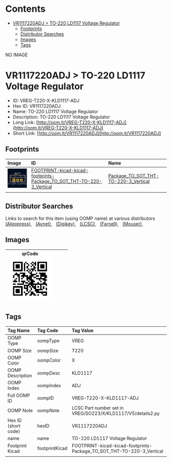 



Contents
========

* [VR1117220ADJ > TO-220 LD1117 Voltage Regulator](#vr1117220adj--to-220-ld1117-voltage-regulator)
	* [Footprints](#footprints)
	* [Distributor Searches](#distributor-searches)
	* [Images](#images)
	* [Tags](#tags)
  
NO IMAGE  
# VR1117220ADJ > TO-220 LD1117 Voltage Regulator

- ID: VREG-T220-X-KLD1117-ADJ
- Hex ID: VR1117220ADJ
- Name: TO-220 LD1117 Voltage Regulator
- Description: TO-220 LD1117 Voltage Regulator
- Long Link: [http://oom.lt/VREG-T220-X-KLD1117-ADJ](http://oom.lt/VREG-T220-X-KLD1117-ADJ)
- Short Link: [http://oom.lt/VR1117220ADJ](http://oom.lt/VR1117220ADJ)

## Footprints
  

|Image|ID|Name|
| :--- | :--- | :--- |
|[![](https://raw.githubusercontent.com/oomlout/oomlout_OOMP_eda_V2/main/FOOTPRINT/kicad/kicad-footprints/Package_TO_SOT_THT/TO-220-3_Vertical/image_140.png)](https://github.com/oomlout/oomlout_OOMP_eda_V2/tree/main/FOOTPRINT/kicad/kicad-footprints/Package_TO_SOT_THT/TO-220-3_Vertical/)|[FOOTPRINT-kicad-kicad-footprints-Package_TO_SOT_THT-TO-220-3_Vertical](https://github.com/oomlout/oomlout_OOMP_eda_V2/tree/main/FOOTPRINT/kicad/kicad-footprints/Package_TO_SOT_THT/TO-220-3_Vertical/)|[Package_TO_SOT_THT : TO-220-3_Vertical](https://github.com/oomlout/oomlout_OOMP_eda_V2/tree/main/FOOTPRINT/kicad/kicad-footprints/Package_TO_SOT_THT/TO-220-3_Vertical/)|
||||

## Distributor Searches
  
Links to search for this item (using OOMP name) at various distributors  
[(Aliexpress) ](https://www.aliexpress.com/wholesale?SearchText=1117TO-220+LD1117+Voltage+Regulator)&nbsp;&nbsp;&nbsp;[(Avnet) ](https://www.avnet.com/shop/us/search/TO-220+LD1117+Voltage+Regulator)&nbsp;&nbsp;&nbsp;[(Digikey) ](https://www.digikey.co.uk/en/products/result?s=TO-220+LD1117+Voltage+Regulator)&nbsp;&nbsp;&nbsp;[(LCSC) ](https://www.lcsc.com/search?q=TO-220+LD1117+Voltage+Regulator)&nbsp;&nbsp;&nbsp;[(Farnell) ](https://uk.farnell.com/search?st=TO-220+LD1117+Voltage+Regulator)&nbsp;&nbsp;&nbsp;[(Mouser) ](https://www.mouser.com/c/?q=TO-220+LD1117+Voltage+Regulator)&nbsp;&nbsp;&nbsp;
## Images
  

|qrCode<br>[![](https://raw.githubusercontent.com/oomlout/oomlout_OOMP_parts_V2/main/VREG/T220/X/KLD1117/ADJ/qrCode_140.png)](https://github.com/oomlout/oomlout_OOMP_parts_V2/tree/main/VREG/T220/X/KLD1117/ADJ/qrCode.png)||||
| :---: | :---: | :---: | :---: |

## Tags
  

|Tag Name|Tag Code|Tag Value|
| :--- | :--- | :--- |
|OOMP Type|oompType|VREG|
|OOMP Size|oompSize|T220|
|OOMP Color|oompColor|X|
|OOMP Description|oompDesc|KLD1117|
|OOMP Index|oompIndex|ADJ|
|Full OOMP ID|oompID|VREG-T220-X-KLD1117-ADJ|
|OOMP Note|oompNote|LCSC Part number set in VREG/SO223/X/KLD1117/V5/details2.py|
|Hex ID (short code)|hexID|VR1117220ADJ|
|name|name|TO-220 LD1117 Voltage Regulator|
|Footprint Kicad|footprintKicad|FOOTPRINT-kicad-kicad-footprints-Package_TO_SOT_THT-TO-220-3_Vertical|
||||

